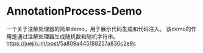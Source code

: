# AnnotationProcess-Demo
一个关于注解处理器的简单demo，用于展示代码生成和代码注入。
该demo的作用是通过注解处理器生成随机数和随机字符串。
https://juejin.im/post/5a809a445188257a836c2e9c

